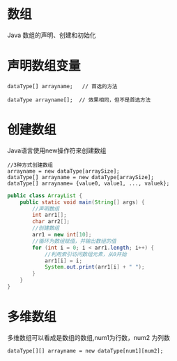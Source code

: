 # 数组
Java 数组的声明、创建和初始化
# 声明数组变量

```
dataType[] arrayname;   // 首选的方法
 
dataType arrayname[];  // 效果相同，但不是首选方法
```
# 创建数组
Java语言使用new操作符来创建数组

```
//3种方式创建数组
arrayname = new dataType[arraySize];
dataType[] arrayname = new dataType[arraySize];
dataType[] arrayname= {value0, value1, ..., valuek};
```
```java
public class ArrayList {
    public static void main(String[] args) {
        //声明数组
        int arr1[];
        char arr2[];
        //创建数组
        arr1 = new int[10];
        //循环为数组赋值，并输出数组的值
        for (int i = 0; i < arr1.length; i++) {
            //利用索引访问数组元素，从0开始
            arr1[i] = i;
            System.out.print(arr1[i] + " ");
        }
    }
}

```
# 多维数组
多维数组可以看成是数组的数组,num1为行数，num2 为列数
```
dataType[][] arrayname = new dataType[num1][num2];

```